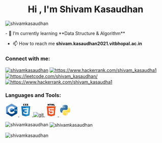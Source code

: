 <h1 align="center">Hi , I'm Shivam Kasaudhan</h1>
<p align="left"> <img src="https://komarev.com/ghpvc/?username=shivamkasaudhan&label=Profile%20views&color=0e75b6&style=flat" alt="shivamkasaudhan" /> </p>
- 🌱 I’m currently learning **Data Structure & Algorithm**

- 📫 How to reach me **shivam.kasaudhan2021.vitbhopal.ac.in**

<h3 align="left">Connect with me:</h3>
<p align="left">
<a href="https://linkedin.com/in/shivamkasaudhan" target="blank"><img align="center" src="https://raw.githubusercontent.com/rahuldkjain/github-profile-readme-generator/master/src/images/icons/Social/linked-in-alt.svg" alt="shivamkasaudhan" height="30" width="40" /></a>
<a href="https://www.hackerrank.com/https://www.hackerrank.com/shivam_kasaudha1" target="blank"><img align="center" src="https://raw.githubusercontent.com/rahuldkjain/github-profile-readme-generator/master/src/images/icons/Social/hackerrank.svg" alt="https://www.hackerrank.com/shivam_kasaudha1" height="30" width="40" /></a>
<a href="https://www.leetcode.com/https://leetcode.com/shivam_kasaudhan/" target="blank"><img align="center" src="https://raw.githubusercontent.com/rahuldkjain/github-profile-readme-generator/master/src/images/icons/Social/leet-code.svg" alt="https://leetcode.com/shivam_kasaudhan/" height="30" width="40" /></a>
<a href="https://www.hackerearth.com/https://www.hackerrank.com/shivam_kasaudha1" target="blank"><img align="center" src="https://raw.githubusercontent.com/rahuldkjain/github-profile-readme-generator/master/src/images/icons/Social/hackerearth.svg" alt="https://www.hackerrank.com/shivam_kasaudha1" height="30" width="40" /></a>
</p>

<h3 align="left">Languages and Tools:</h3>
<p align="left"> <a href="https://www.w3schools.com/cpp/" target="_blank" rel="noreferrer"> <img src="https://raw.githubusercontent.com/devicons/devicon/master/icons/cplusplus/cplusplus-original.svg" alt="cplusplus" width="40" height="40"/> </a> <a href="https://www.w3schools.com/css/" target="_blank" rel="noreferrer"> <img src="https://raw.githubusercontent.com/devicons/devicon/master/icons/css3/css3-original-wordmark.svg" alt="css3" width="40" height="40"/> </a> <a href="https://git-scm.com/" target="_blank" rel="noreferrer"> <img src="https://www.vectorlogo.zone/logos/git-scm/git-scm-icon.svg" alt="git" width="40" height="40"/> </a> <a href="https://www.w3.org/html/" target="_blank" rel="noreferrer"> <img src="https://raw.githubusercontent.com/devicons/devicon/master/icons/html5/html5-original-wordmark.svg" alt="html5" width="40" height="40"/> </a> <a href="https://www.python.org" target="_blank" rel="noreferrer"> <img src="https://raw.githubusercontent.com/devicons/devicon/master/icons/python/python-original.svg" alt="python" width="40" height="40"/> </a> </p>

<p><img align="left" src="https://github-readme-stats.vercel.app/api/top-langs?username=shivamkasaudhan&show_icons=true&locale=en&layout=compact" alt="shivamkasaudhan" /></p>

<p>&nbsp;<img align="center" src="https://github-readme-stats.vercel.app/api?username=shivamkasaudhan&show_icons=true&locale=en" alt="shivamkasaudhan" /></p>

<p><img align="center" src="https://github-readme-streak-stats.herokuapp.com/?user=shivamkasaudhan&" alt="shivamkasaudhan" /></p>
